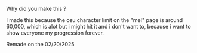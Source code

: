 Why did you make this ?

I made this because the osu character limit on the "me!" page is around 60,000, which is alot but i might hit it and i don't want to, because i want to show everyone my progression forever.

Remade on the 02/20/2025

